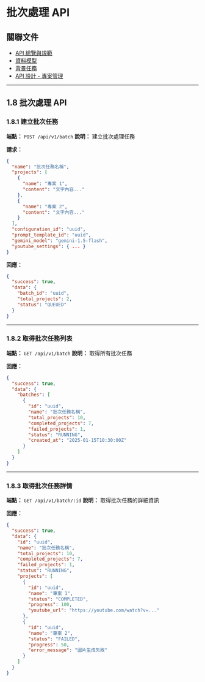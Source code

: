 # 批次處理 API

## 關聯文件
- [API 總覽與規範](./overview.md)
- [資料模型](./database.md)
- [背景任務](./background-jobs.md)
- [API 設計 - 專案管理](./api-projects.md)

---

## 1.8 批次處理 API

### 1.8.1 建立批次任務

**端點：** `POST /api/v1/batch`
**說明：** 建立批次處理任務

**請求：**
```json
{
  "name": "批次任務名稱",
  "projects": [
    {
      "name": "專案 1",
      "content": "文字內容..."
    },
    {
      "name": "專案 2",
      "content": "文字內容..."
    }
  ],
  "configuration_id": "uuid",
  "prompt_template_id": "uuid",
  "gemini_model": "gemini-1.5-flash",
  "youtube_settings": { ... }
}
```

**回應：**
```json
{
  "success": true,
  "data": {
    "batch_id": "uuid",
    "total_projects": 2,
    "status": "QUEUED"
  }
}
```

---

### 1.8.2 取得批次任務列表

**端點：** `GET /api/v1/batch`
**說明：** 取得所有批次任務

**回應：**
```json
{
  "success": true,
  "data": {
    "batches": [
      {
        "id": "uuid",
        "name": "批次任務名稱",
        "total_projects": 10,
        "completed_projects": 7,
        "failed_projects": 1,
        "status": "RUNNING",
        "created_at": "2025-01-15T10:30:00Z"
      }
    ]
  }
}
```

---

### 1.8.3 取得批次任務詳情

**端點：** `GET /api/v1/batch/:id`
**說明：** 取得批次任務的詳細資訊

**回應：**
```json
{
  "success": true,
  "data": {
    "id": "uuid",
    "name": "批次任務名稱",
    "total_projects": 10,
    "completed_projects": 7,
    "failed_projects": 1,
    "status": "RUNNING",
    "projects": [
      {
        "id": "uuid",
        "name": "專案 1",
        "status": "COMPLETED",
        "progress": 100,
        "youtube_url": "https://youtube.com/watch?v=..."
      },
      {
        "id": "uuid",
        "name": "專案 2",
        "status": "FAILED",
        "progress": 50,
        "error_message": "圖片生成失敗"
      }
    ]
  }
}
```
